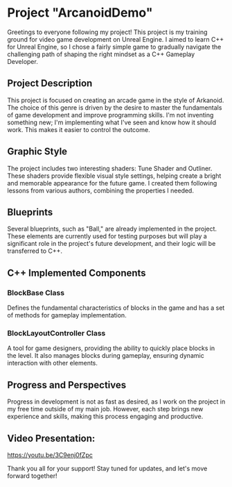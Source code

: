 # Project "ArcanoidDemo"

Greetings to everyone following my project! This project is my training ground for video game development on Unreal Engine. I aimed to learn C++ for Unreal Engine, so I chose a fairly simple game to gradually navigate the challenging path of shaping the right mindset as a C++ Gameplay Developer.

## Project Description
This project is focused on creating an arcade game in the style of Arkanoid. The choice of this genre is driven by the desire to master the fundamentals of game development and improve programming skills. I'm not inventing something new; I'm implementing what I've seen and know how it should work. This makes it easier to control the outcome.

## Graphic Style
The project includes two interesting shaders: Tune Shader and Outliner. These shaders provide flexible visual style settings, helping create a bright and memorable appearance for the future game. I created them following lessons from various authors, combining the properties I needed.

## Blueprints
Several blueprints, such as "Ball," are already implemented in the project. These elements are currently used for testing purposes but will play a significant role in the project's future development, and their logic will be transferred to C++.

## C++ Implemented Components

### BlockBase Class
Defines the fundamental characteristics of blocks in the game and has a set of methods for gameplay implementation.

### BlockLayoutController Class
A tool for game designers, providing the ability to quickly place blocks in the level. It also manages blocks during gameplay, ensuring dynamic interaction with other elements.

## Progress and Perspectives
Progress in development is not as fast as desired, as I work on the project in my free time outside of my main job. However, each step brings new experience and skills, making this process engaging and productive.

## Video Presentation:
https://youtu.be/3C9enj0fZpc

Thank you all for your support! Stay tuned for updates, and let's move forward together!
